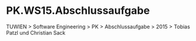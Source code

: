 # PK.WS15.Abschlussaufgabe
TUWIEN > Software Engineering > PK > Abschlussaufgabe > 2015 > Tobias Patzl und Christian Sack

